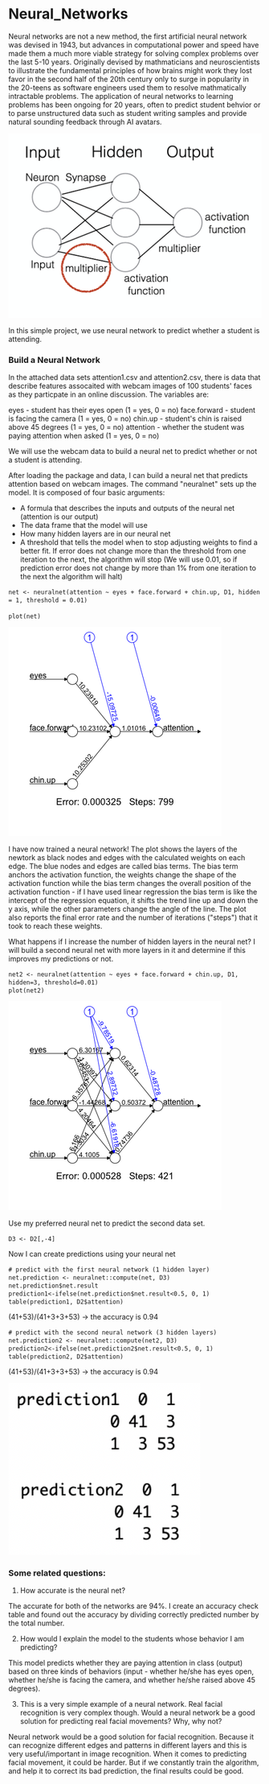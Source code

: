 # Neural_Networks

Neural networks are not a new method, the first artificial neural network was devised in 1943, but advances in computational power and speed have made them a much more viable strategy for solving complex problems over the last 5-10 years. Originally devised by mathmaticians and neuroscientists to illustrate the fundamental principles of how brains might work they lost favor in the second half of the 20th century only to surge in popularity in the 20-teens as software engineers used them to resolve mathmatically intractable problems. The application of neural networks to learning problems has been ongoing for 20 years, often to predict student behvior or to parse unstructured data such as student writing samples and provide natural sounding feedback through AI avatars.

![nn](https://github.com/ab4499/Neural_Networks/blob/master/graphs/NN.png "github")

In this simple project, we use neural network to predict whether a student is attending.

### Build a Neural Network

In the attached data sets attention1.csv and attention2.csv, there is data that describe features assocaited with webcam images of 100 students' faces as they particpate in an online discussion. The variables are:

eyes - student has their eyes open (1 = yes, 0 = no)
face.forward - student is facing the camera (1 = yes, 0 = no)
chin.up - student's chin is raised above 45 degrees (1 = yes, 0 = no)
attention - whether the student was paying attention when asked (1 = yes, 0 = no)

We will use the webcam data to build a neural net to predict whether or not a student is attending.

After loading the package and data, I can build a neural net that predicts attention based on webcam images. The command "neuralnet" sets up the model. It is composed of four basic arguments:

- A formula that describes the inputs and outputs of the neural net (attention is our output)
- The data frame that the model will use
- How many hidden layers are in our neural net
- A threshold that tells the model when to stop adjusting weights to find a better fit. If error does not change more than the threshold from one iteration to the next, the algorithm will stop (We will use 0.01, so if prediction error does not change by more than 1% from one iteration to the next the algorithm will halt)

```{r}
net <- neuralnet(attention ~ eyes + face.forward + chin.up, D1, hidden = 1, threshold = 0.01)

plot(net)
```

![net1](https://github.com/ab4499/Neural_Networks/blob/master/graphs/net1.png "github")


I have now trained a neural network! The plot shows the layers of the newtork as black nodes and edges with the calculated weights on each edge. The blue nodes and edges are called bias terms. The bias term anchors the activation function, the weights change the shape of the activation function while the bias term changes the overall position of the activation function - if I have used linear regression the bias term is like the intercept of the regression equation, it shifts the trend line up and down the y axis, while the other parameters change the angle of the line. The plot also reports the final error rate and the number of iterations ("steps") that it took to reach these weights.

What happens if I increase the number of hidden layers in the neural net? I will build a second neural net with more layers in it and determine if this improves my predictions or not. 

```{r}
net2 <- neuralnet(attention ~ eyes + face.forward + chin.up, D1, hidden=3, threshold=0.01)
plot(net2)
```

![net2](https://github.com/ab4499/Neural_Networks/blob/master/graphs/net2.png "github")


Use my preferred neural net to predict the second data set.

```{r}
D3 <- D2[,-4]
```

Now I can create predictions using your neural net
```{r}
# predict with the first neural network (1 hidden layer)
net.prediction <- neuralnet::compute(net, D3)
net.prediction$net.result
prediction1<-ifelse(net.prediction$net.result<0.5, 0, 1)
table(prediction1, D2$attention)
```

(41+53)/(41+3+3+53) -> the accuracy is 0.94

```{r}
# predict with the second neural network (3 hidden layers)
net.prediction2 <- neuralnet::compute(net2, D3)
prediction2<-ifelse(net.prediction2$net.result<0.5, 0, 1)
table(prediction2, D2$attention)
```
(41+53)/(41+3+3+53) -> the accuracy is 0.94

![predict_table](https://github.com/ab4499/Neural_Networks/blob/master/graphs/predict%20table.png "github")

### Some related questions:

1. How accurate is the neural net? 

The accurate for both of the networks are 94%. I create an accuracy check table and found out the accuracy by dividing correctly predicted number by the total number. 

2. How would I explain the model to the students whose behavior I am predicting? 

This model predicts whether they are paying attention in class (output) based on three kinds of behaviors (input - whether he/she has eyes open, whether he/she is facing the camera, and whether he/she raised above 45 degrees). 

3. This is a very simple example of a neural network. Real facial recognition is very complex though. Would a neural network be a good solution for predicting real facial movements? Why, why not? 

Neural network would be a good solution for facial recognition. Because it can recognize different edges and patterns in different layers and this is very useful/important in image recognition. When it comes to predicting facial movement, it could be harder. But if we constantly train the algorithm, and help it to correct its bad prediction, the final results could be good. 

